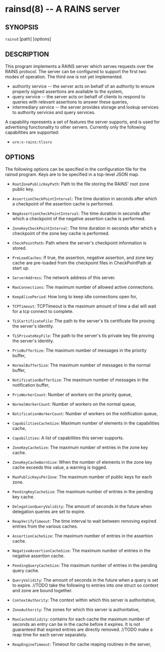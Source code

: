 rainsd(8) -- A RAINS server
===========================

## SYNOPSIS

`rainsd` [path] [options]

## DESCRIPTION

This program implements a RAINS server which serves requests over the RAINS protocol. 
The server can be configured to support the first two modes of operation. The third one
is not yet implemented.

* authority service -- the server acts on behalf of an authority to ensure
    properly signed assertions are available to the system,
* query service -- the server acts on behalf of clients to respond to queries
     with relevant assertions to answer these queries,
* intermediary service -- the server provides storage and lookup services to
    authority services and query services.

A capability represents a set of features the server supports, and is used for
advertising functionality to other servers. Currently only the following
capabilities are supported:

* `urn:x-rains:tlssrv` 

## OPTIONS

The following options can be specified in the configuration file for the rainsd
program. Keys are to be specified in a top-level JSON map.

* `RootZonePublicKeyPath`: Path to the file storing the RAINS' root zone public key.
* `AssertionCheckPointInterval`: The time duration in seconds after which a checkpoint of the
  assertion cache is performed.
* `NegAssertionCheckPointInterval`: The time duration in seconds after which a checkpoint of the
  negative assertion cache is performed.
* `ZoneKeyCheckPointInterval`: The time duration in seconds after which a checkpoint of the
  zone key cache is performed.
* `CheckPointPath`: Path where the server's checkpoint information is stored.
* `PreLoadCaches`: If true, the assertion, negative assertion, and zone key cache are pre-loaded
  from the checkpoint files in CheckPointPath at start up.
  
* `ServerAddress`: The network address of this server.
* `MaxConnections`: The maximum number of allowed active connections.
* `KeepAlivePeriod`: How long to keep idle connections open for,
* `TCPTimeout`: TCPTimeout is the maximum amount of time a dial will wait for a tcp connect to complete.
* `TLSCertificateFile`: The path to the server's tls certificate file proving the server's identity.
* `TLSPrivateKeyFile`: The path to the server's tls private key file proving the server's identity.

* `PrioBufferSize`: The maximum number of messages in the priority buffer,
* `NormalBufferSize`: The maximum number of messages in the normal buffer,
* `NotificationBufferSize`: The maximum number of messages in the notification buffer,
* `PrioWorkerCount`: Number of workers on the priority queue,
* `NormalWorkerCount`: Number of workers on the normal queue,
* `NotificationWorkerCount`: Number of workers on the notification queue,
* `CapabilitiesCacheSize`: Maximum number of elements in the capabilities cache,
* `Capabilities`: A list of capabilities this server supports.

* `ZoneKeyCacheSize`: The maximum number of entries in the zone key cache.
* `ZoneKeyCacheWarnSize`: When the number of elements in the zone key cache exceeds this value, a
  warning is logged.
* `MaxPublicKeysPerZone`: The maximum number of public keys for each zone.
* `PendingKeyCacheSize`: The maximum number of entries in the pending key cache.
* `DelegationQueryValidity`: The amount of seconds in the future when delegation queries are set to expire.
* `ReapVerifyTimeout`: The time interval to wait between removing expired entries from the various caches.

* `AssertionCacheSize`: The maximum number of entries in the assertion cache.
* `NegativeAssertionCacheSize`: The maximum number of entries in the negative assertion cache.
* `PendingQueryCacheSize`: The maximum number of entries in the pending query cache.
* `QueryValidity`: The amount of seconds in the future when a query is set to expire.
//TODO take the following to entries into one struct so context and zone are bound together.
* `ContextAuthority`: The context within which this server is authoritative,
* `ZoneAuthority`: The zones for which this server is authoritative,
* `MaxCacheValidity`: contains for each cache the maximum number of seconds an entry can be in the
  cache before it expires. It is not guaranteed that expired entries are directly removed.
  //TODO make a reap time for each server separately.
* `ReapEngineTimeout`: Timeout for cache reaping routines in the server,
